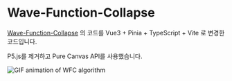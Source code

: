 # Wave-Function-Collapse

[Wave-Function-Collapse](https://github.com/CodingTrain/Wave-Function-Collapse) 의 코드를 Vue3 + Pinia + TypeScript + Vite 로 변경한 코드입니다.

P5.js를 제거하고 Pure Canvas API를 사용했습니다.

![GIF animation of WFC algorithm](../gifs/wfc.gif)

